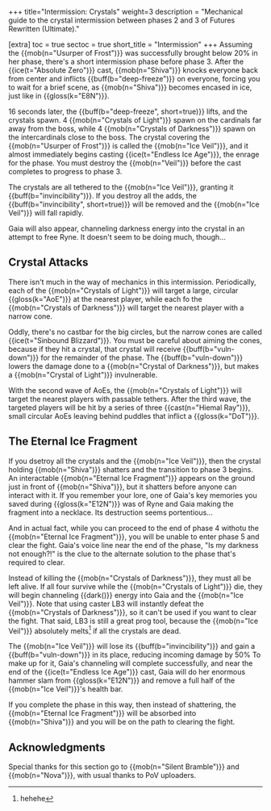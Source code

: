 +++
title="Intermission: Crystals"
weight=3
description = "Mechanical guide to the crystal intermission between phases 2 and 3 of Futures Rewritten (Ultimate)."

[extra]
toc = true
sectoc = true
short_title = "Intermission"
+++
Assuming the {{mob(n="Usurper of Frost")}} was successfully brought below 20% in her phase,
there's a short intermission phase before phase 3.
After the {{ice(t="Absolute Zero")}} cast, {{mob(n="Shiva")}} knocks everyone back from center
and inflicts {{buff(b="deep-freeze")}} on everyone, forcing you to wait for a brief scene,
as {{mob(n="Shiva")}} becomes encased in ice, just like in {{gloss(k="E8N")}}.

16 seconds later, the {{buff(b="deep-freeze", short=true)}} lifts, and the crystals spawn.
4 {{mob(n="Crystals of Light")}} spawn on the cardinals far away from the boss,
while 4 {{mob(n="Crystals of Darkness")}} spawn on the intercardinals close to the boss.
The crystal covering the {{mob(n="Usurper of Frost")}} is called the {{mob(n="Ice Veil")}},
and it almost immediately begins casting {{ice(t="Endless Ice Age")}}, the enrage for the phase.
You must destroy the {{mob(n="Veil")}} before the cast completes to progress to phase 3.

The crystals are all tethered to the {{mob(n="Ice Veil")}}, granting it {{buff(b="invincibility")}}.
If you destroy all the adds, the {{buff(b="invincibility", short=true)}} will be removed
and the {{mob(n="Ice Veil")}} will fall rapidly.

Gaia will also appear, channeling darkness energy into the crystal in an attempt to free Ryne.
It doesn't seem to be doing much, though...

## Crystal Attacks

There isn't much in the way of mechanics in this intermission.
Periodically, each of the {{mob(n="Crystals of Light")}}
will target a large, circular {{gloss(k="AoE")}} at the nearest player,
while each fo the {{mob(n="Crystals of Darkness")}} will target the nearest player
with a narrow cone.

Oddly, there's no castbar for the big circles,
but the narrow cones are called {{ice(t="Sinbound Blizzard")}}.
You must be careful about aiming the cones, because if they hit a crystal,
that crystal will receive {{buff(b="vuln-down")}} for the remainder of the phase.
The {{buff(b="vuln-down")}} lowers the damage done to a {{mob(n="Crystal of Darkness")}},
but makes a {{mob(n="Crystal of Light")}} invulnerable.

With the second wave of AoEs, the {{mob(n="Crystals of Light")}} will target the nearest players
with passable tethers.
After the third wave, the targeted players will be hit by a series of three
{{cast(n="Hiemal Ray")}}, small circular AoEs leaving behind puddles that inflict a
{{gloss(k="DoT")}}.

## The Eternal Ice Fragment

If you dsetroy all the crystals and the {{mob(n="Ice Veil")}},
then the crystal holding {{mob(n="Shiva")}} shatters and the transition to phase 3 begins.
An interactable {{mob(n="Eternal Ice Fragment")}} appears on the ground
just in front of {{mob(n="Shiva")}}, but it shatters before anyone can interact with it.
If you remember your lore, one of Gaia's key memories you saved during {{gloss(k="E12N")}}
was of Ryne and Gaia making the fragment into a necklace.
Its destruction seems portentious...

And in actual fact, while you can proceed to the end of phase 4
withotu the {{mob(n="Eternal Ice Fragment")}},
you will be unable to enter phase 5 and clear the fight.
Gaia's voice line near the end of the phase, "Is my darkness not enough?!"
is the clue to the alternate solution to the phase that's required to clear.

Instead of killing the {{mob(n="Crystals of Darkness")}}, they must all be left alive.
If all four survive while the {{mob(n="Crystals of Light")}} die,
they will begin channeling {{dark()}} energy into Gaia and the {{mob(n="Ice Veil")}}.
Note that using caster LB3 will instantly defeat the {{mob(n="Crystals of Darkness")}},
so it can't be used if you want to clear the fight.
That said, LB3 is still a great prog tool, because the {{mob(n="Ice Veil")}}
absolutely melts[^1] if all the crystals are dead.

The {{mob(n="Ice Veil")}} will lose its {{buff(b="invincibility")}}
and gain a {{buff(b="vuln-down")}} in its place, reducing incoming damage by 50%
To make up for it, Gaia's channeling will complete successfully,
and near the end of the {{ice(t="Endless Ice Age")}} cast,
Gaia will do her enormous hammer slam from {{gloss(k="E12N")}}
and remove a full half of the {{mob(n="Ice Veil")}}'s health bar.

If you complete the phase in this way, then instead of shattering,
the {{mob(n="Eternal Ice Fragment")}} will be absorbed into {{mob(n="Shiva")}}
and you will be on the path to clearing the fight.

[^1]: hehehe

## Acknowledgments

Special thanks for this section go to {{mob(n="Silent Bramble")}} and {{mob(n="Nova")}},
with usual thanks to PoV uploaders.
